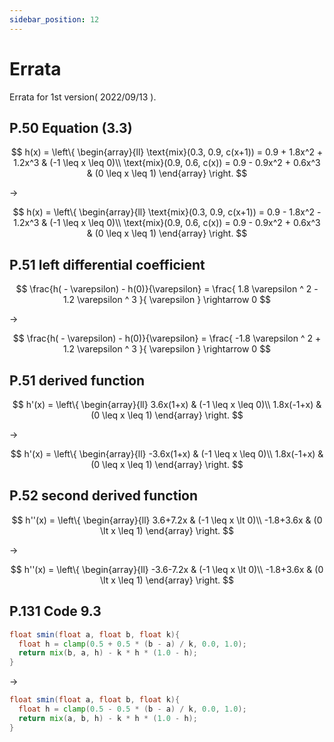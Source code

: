 ```yaml
---
sidebar_position: 12
---
```


# Errata
Errata for 1st version( 2022/09/13 ).

## P.50 Equation (3.3)

$$
h(x) = \left\{
\begin{array}{ll}
\text{mix}(0.3, 0.9, c(x+1)) = 0.9 + 1.8x^2 + 1.2x^3 & (-1 \leq x \leq 0)\\
\text{mix}(0.9, 0.6, c(x)) = 0.9 - 0.9x^2 + 0.6x^3 & (0 \leq x \leq 1)
\end{array}
\right.
$$

->

$$
h(x) = \left\{
\begin{array}{ll}
\text{mix}(0.3, 0.9, c(x+1)) = 0.9 - 1.8x^2 - 1.2x^3 & (-1 \leq x \leq 0)\\
\text{mix}(0.9, 0.6, c(x)) = 0.9 - 0.9x^2 + 0.6x^3 & (0 \leq x \leq 1)
\end{array}
\right.
$$


## P.51 left differential coefficient

$$
\frac{h( - \varepsilon) - h(0)}{\varepsilon} = \frac{ 1.8 \varepsilon ^ 2 - 1.2 \varepsilon ^ 3 }{ \varepsilon } \rightarrow	 0
$$

->

$$
\frac{h( - \varepsilon) - h(0)}{\varepsilon} = \frac{ -1.8 \varepsilon ^ 2 + 1.2 \varepsilon ^ 3 }{ \varepsilon } \rightarrow	 0
$$

## P.51 derived function

$$
h'(x) = \left\{
\begin{array}{ll}
3.6x(1+x) & (-1 \leq x \leq 0)\\
1.8x(-1+x) & (0 \leq x \leq 1)
\end{array}
\right.
$$

->

$$
h'(x) = \left\{
\begin{array}{ll}
-3.6x(1+x) & (-1 \leq x \leq 0)\\
1.8x(-1+x) & (0 \leq x \leq 1)
\end{array}
\right.
$$

## P.52 second derived function

$$
h''(x) = \left\{
\begin{array}{ll}
3.6+7.2x & (-1 \leq x \lt 0)\\
-1.8+3.6x & (0 \lt x \leq 1)
\end{array}
\right.
$$

->

$$
h''(x) = \left\{
\begin{array}{ll}
-3.6-7.2x & (-1 \leq x \lt 0)\\
-1.8+3.6x & (0 \lt x \leq 1)
\end{array}
\right.
$$

## P.131 Code 9.3
```glsl
float smin(float a, float b, float k){
  float h = clamp(0.5 + 0.5 * (b - a) / k, 0.0, 1.0);
  return mix(b, a, h) - k * h * (1.0 - h); 
}
```

->

```glsl
float smin(float a, float b, float k){
  float h = clamp(0.5 - 0.5 * (b - a) / k, 0.0, 1.0);
  return mix(a, b, h) - k * h * (1.0 - h); 
}
```

